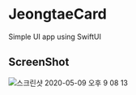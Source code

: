 # JeongtaeCard
Simple UI app using SwiftUI

## ScreenShot

![스크린샷 2020-05-09 오후 9 08 13](https://user-images.githubusercontent.com/35194820/81473476-c7236c00-9239-11ea-831f-5dd74b0e87a9.png)
